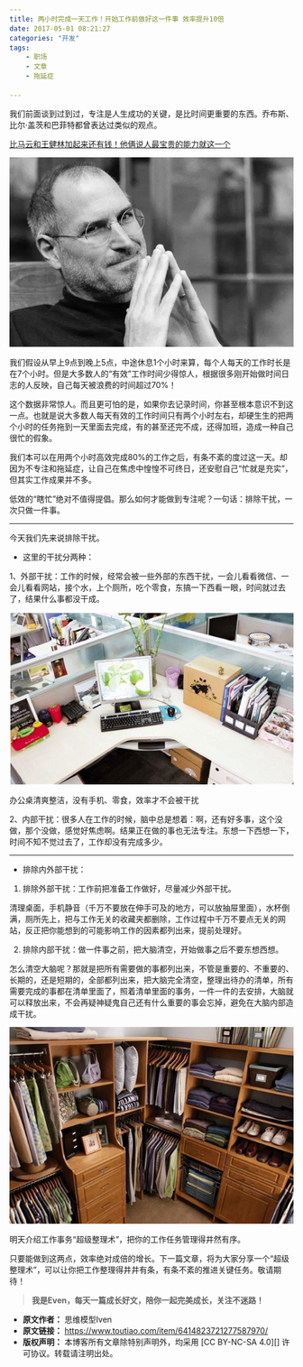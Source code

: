 ```yaml
---
title: 两小时完成一天工作！开始工作前做好这一件事 效率提升10倍
date: 2017-05-01 08:21:27
categories: "开发"
tags:
	- 职场
	- 文章
	- 拖延症

---
```


我们前面谈到过到过，专注是人生成功的关键，是比时间更重要的东西。乔布斯、比尔·盖茨和巴菲特都曾表达过类似的观点。

[比马云和王健林加起来还有钱！他俩说人最宝贵的能力就这一个][Link 1]  


![两小时完成一天工作！开始工作前做好这一件事 效率提升10倍][_10]

我们假设从早上9点到晚上5点，中途休息1个小时来算，每个人每天的工作时长是在7个小时。但是大多数人的“有效”工作时间少得惊人，根据很多刚开始做时间日志的人反映，自己每天被浪费的时间超过70%！

这个数据非常惊人。而且更可怕的是，如果你去记录时间，你甚至根本意识不到这一点。也就是说大多数人每天有效的工作时间只有两个小时左右，却硬生生的把两个小时的任务拖到一天里面去完成，有的甚至还完不成，还得加班，造成一种自己很忙的假象。

我们本可以在用两个小时高效完成80%的工作之后，有条不紊的度过这一天。却因为不专注和拖延症，让自己在焦虑中惶惶不可终日，还安慰自己“忙就是充实”，但其实工作成果并不多。  


低效的“瞎忙”绝对不值得提倡。那么如何才能做到专注呢？一句话：排除干扰，一次只做一件事。

--------------------

今天我们先来说排除干扰。

 *  这里的干扰分两种：

1、外部干扰：工作的时候，经常会被一些外部的东西干扰，一会儿看看微信、一会儿看看网站，接个水，上个厕所，吃个零食，东搞一下西看一眼，时间就过去了，结果什么事都没干成。

![两小时完成一天工作！开始工作前做好这一件事 效率提升10倍][_10 1]

办公桌清爽整洁，没有手机、零食，效率才不会被干扰  


2、内部干扰：很多人在工作的时候，脑中总是想着：啊，还有好多事，这个没做，那个没做，感觉好焦虑啊。结果正在做的事也无法专注。东想一下西想一下，时间不知不觉过去了，工作却没有完成多少。

--------------------

 *  排除内外部干扰：  
    

1. 排除外部干扰：工作前把准备工作做好，尽量减少外部干扰。

清理桌面，手机静音（千万不要放在伸手可及的地方，可以放抽屉里面），水杯倒满，厕所先上，把与工作无关的收藏夹都删除，工作过程中千万不要点无关的网站，反正把你能想到的可能影响工作的因素都列出来，提前处理好。

2. 排除内部干扰：做一件事之前，把大脑清空，开始做事之后不要东想西想。

怎么清空大脑呢？那就是把所有需要做的事都列出来，不管是重要的、不重要的、长期的，还是短期的，全部都列出来，把大脑完全清空，整理出待办的清单，所有需要完成的事都在清单里面了，照着清单里面的事务，一件一件的去安排，大脑就可以释放出来，不会再疑神疑鬼自己还有什么重要的事会忘掉，避免在大脑内部造成干扰。  


![两小时完成一天工作！开始工作前做好这一件事 效率提升10倍][_10 2]

明天介绍工作事务“超级整理术”，把你的工作任务管理得井然有序。  


只要能做到这两点，效率绝对成倍的增长。下一篇文章，将为大家分享一个“超级整理术”，可以让你把工作整理得井井有条，有条不紊的推进关键任务。敬请期待！  


> **我是Even，每天一篇成长好文，陪你一起完美成长，关注不迷路！**  
> 


[Link 1]: http://m.toutiao.com/i6414087759782216194/?group_id=6414200618978033922&amp;group_flags=0
[_10]: static/resources/crawler/UQQQ-UVV3-AIF3.jpg
[_10 1]: static/resources/crawler/YY3I-INQQ-EAEM.jpg
[_10 2]: static/resources/crawler/3Q22-QRUM-YMMN.jpg
 *  **原文作者：** 思维模型Iven
 *  **原文链接：** https://www.toutiao.com/item/6414823721277587970/
 *  **版权声明：** 本博客所有文章除特别声明外，均采用 [CC BY-NC-SA 4.0][] 许可协议。转载请注明出处。

